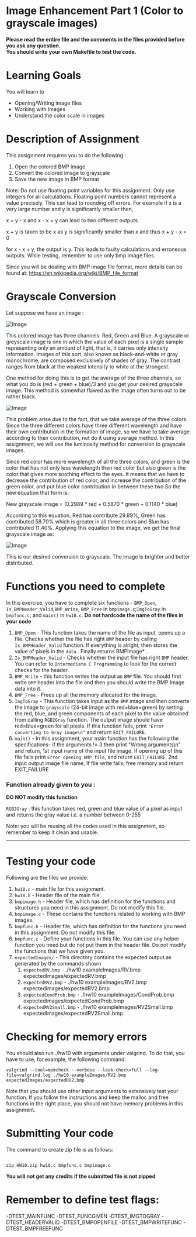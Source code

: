 # Image Enhancement Part 1 (Color to grayscale images)

<strong>Please read the entire file and the comments in the files provided before you ask any question.</strong><br>
<strong>You should write your own Makefile to test the code.</strong>


# Learning Goals
You will learn to
* Opening/Writing image files
* Working with Images
* Understand the color scale in images

# Description of Assignment
This assignment requires you to do the following :
1. Open the colored BMP image
2. Convert the colored image to grayscale
3. Save the new image in BMP format

Note: Do not use floating point variables for this assignment. Only use integers for all calculations. Floating point numbers cannot represent a value precisely. This can lead to rounding off errors. For example if x is a very large number and y is significantly smaller then, 

x + y - x and x - x + y can lead to two different outputs.

x + y is taken to be x as y is significantly smaller than x and thus x + y - x = 0

for x - x + y, the output is y. This leads to faulty calculations and erroneous outputs. While testing, remember to use only bmp image files. 

Since you will be dealing with BMP image file format, more details can be found at: https://en.wikipedia.org/wiki/BMP_file_format

# Grayscale Conversion
Let suppose we have an image :

![Image](jpgfiles/rgb.jpg)

This colored image has three channels: Red, Green and Blue. A grayscale or greyscale image is one in which the value of each pixel is a single sample representing only an amount of light, that is, it carries only intensity information. Images of this sort, also known as black-and-white or gray monochrome, are composed exclusively of shades of gray. The contrast ranges from black at the weakest intensity to white at the strongest. 

One method for doing this is to get the average of the three channels, so what you do is (red + green + blue)/3 and you get your desired grayscale image. This method is somewhat flawed as the image often turns out to be rather black.

![Image](jpgfiles/rgb_gray.jpg)

This problem arise due to the fact, that we take average of the three colors. Since the three different colors have three different wavelength and have their own contribution in the formation of image, so we have to take average according to their contribution, not do it using average method. In this assignment, we will use the luminosity method for conversion to grayscale images.

Since red color has more wavelength of all the three colors, and green is the color that has not only less wavelength then red color but also green is the color that gives more soothing effect to the eyes. It means that we have to decrease the contribution of red color, and increase the contribution of the green color, and put blue color contribution in between these two.So the new equation that form is:

New grayscale image = (0.2989 * red + 0.5870 * green + 0.1140 * blue)

According to this equation, Red has contribute 29.89%, Green has contributed 58.70% which is greater in all three colors and Blue has contributed 11.40%. Applying this equation to the image, we get the final grayscale image as:

![Image](jpgfiles/weighted_gray.jpg)

This is our desired conversion to grayscale. The image is brighter and better distributed.

# Functions you need to complete
In this exercise, you have to complete six functions - `BMP_Open`, `Is_BMPHeader_Valid`,`BMP_Write`, `BMP_Free` in `bmpimage.c`;`ImgToGray` in `bmpfunc.c`; and `main()` in `hw10.c`.
**Do not hardcode the name of the files in your code**

1. `BMP_Open` -  This function takes the name of the file as input, opens up a file. Checks whether the file has right `BMP` header by calling `Is_BMPHeader_Valid` function. If everything is alright, then stores the value of pixels in the `data` . Finally returns BMPImage\* .
2. `Is_BMPHeader_Valid` - Checks whether the input file has right `BMP` header. You can refer to `Intermediate C Programming` to look for the correct checks for the header.
3. `BMP_Write` -  this function writes the output as `BMP` file. You should first write `BMP` header into the file and then you should write the BMP Image data into it.
4. `BMP_Free` - Frees up all the memory allocated for the image.
5. `ImgToGray` - This function takes input as the `BMP` image and then converts the image to `grayscale` (24-bit image with red=blue=green) by setting the red, blue, and green components of each pixel to the value obtained from calling `RGB2Gray` function. The output image should have red=blue=green for all pixels. If this function fails, print `"Error converting to Gray image\n"` and return `EXIT_FAILURE`.
6. `main()` - In this assignment, your main function has the following the specifications- if the arguments != 3 then print "Wrong arguments\n" and return, 1st input name of the input file image. If opening up of this file fails print `Error opening BMP file`, and return `EXIT_FAILURE`, 2nd input output image file name, If file write fails, free memory and return EXIT_FAILURE

### Function already given to you :
**DO NOT modify this function**

`RGB2Gray` : this function takes red, green and blue value of a pixel as input and returns the gray value i.e. a number between 0-255

Note: you will be reusing all the codes used in this assignment, so remember to keep it clean and usable.

---------------------
# Testing your code
Following are the files we provide:
1. `hw10.c` - main file for this assignment.
2. `hw10.h` - Header file of the main file .
4. `bmpimage.h` - Header file, which has definition for the functions and structures you need in this assignment. Do not modify this file.
5. `bmpimage.c` - These contains the functions related to working with BMP images.
6. `bmpfunc.h` - Header file, which has definition for the functions you need in this assignment. Do not modify this file.
7. `bmpfunc.c` - Define your functions in this file. You can use any helper function you need but do not put them in the header file. Do not modify the functions that we have given you.
8. `expectedImages/` - This directory contains the expected output as generated by the commands shown
	1. `expectedRV.bmp` - ./hw10 exampleImages/RV.bmp expectedImages/expectedRV.bmp
	2. `expectedRV2.bmp` - ./hw10 exampleImages/RV2.bmp expectedImages/expectedRV2.bmp
	3. `expectedCondProb.bmp` - ./hw10 exampleImages/CondProb.bmp expectedImages/expectedCondProb.bmp
	4. `expectedRV2Small.bmp` - ./hw10 exampleImages/RV2Small.bmp expectedImages/expectedRV2Small.bmp




# Checking for memory errors
You should also run ./hw10 with arguments under valgrind. To do that, you have to use, for example, the following command:
```
valgrind --tool=memcheck --verbose --leak-check=full --log-file=valgrind.log ./hw10 exampleImages/RV2.bmp expectedImages/expectedRV2.bmp
```

Note that you should use other input arguments to extensively test your function. If you follow the instructions and keep the malloc and free functions in the right place, you should not have memory problems in this assignment.


# Submitting Your code

The command to create zip file is as follows:
```

zip HW10.zip hw10.c bmpfunc.c bmpimage.c

```
<strong>You will not get any credits if the submitted file is not zipped</strong>

# Remember to define test flags:
-DTEST_MAINFUNC -DTEST_FUNCGIVEN -DTEST_IMGTOGRAY -DTEST_HEADERVALID -DTEST_BMPOPENFILE -DTEST_BMPWRITEFUNC -DTEST_BMPFREEFUNC 

